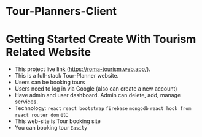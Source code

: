 # Tour-Planners-Client
# Getting Started Create With Tourism Related Website

* This project live link (https://roma-tourism.web.app/).
* This is a full-stack Tour-Planner website.
* Users can be booking tours
* Users need to log in via Google (also can create a new account)
* Have admin and user dashboard. Admin can delete, add, manage services. 
* Technology: `react` `react bootstrap` `firebase` `mongodb` `react hook from` `react router dom` etc
* This web-site is Tour booking site
* You can booking tour `Easily` 
